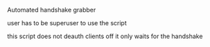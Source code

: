 Automated handshake grabber

user has to be superuser to use the script

this script does not deauth clients off it only waits for the handshake

